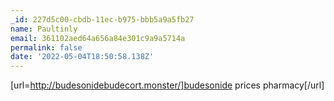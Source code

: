 ```yaml
---
_id: 227d5c00-cbdb-11ec-b975-bbb5a9a5fb27
name: Paultinly
email: 361102aed64a656a84e301c9a9a5714a
permalink: false
date: '2022-05-04T18:50:58.138Z'
---
```

[url=http://budesonidebudecort.monster/]budesonide prices pharmacy[/url]
